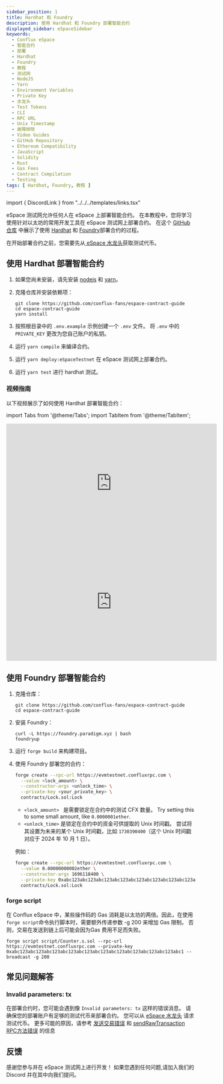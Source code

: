 ```yaml
---
sidebar_position: 1
title: Hardhat 和 Foundry
description: 使用 Hardhat 和 Foundry 部署智能合约
displayed_sidebar: eSpaceSidebar
keywords:
  - Conflux eSpace
  - 智能合约
  - 部署
  - Hardhat
  - Foundry
  - 教程
  - 测试网
  - NodeJS
  - Yarn
  - Environment Variables
  - Private Key
  - 水龙头
  - Test Tokens
  - CLI
  - RPC URL
  - Unix Timestamp
  - 故障排除
  - Video Guides
  - GitHub Repository
  - Ethereum Compatibility
  - JavaScript
  - Solidity
  - Rust
  - Gas Fees
  - Contract Compilation
  - Testing
tags: [ Hardhat, Foundry, 教程 ]
---
```


import { DiscordLink } from "../../../templates/links.tsx"

eSpace 测试网允许任何人在 eSpace 上部署智能合约。 在本教程中，您将学习使用针对以太坊的常用开发工具在 eSpace 测试网上部署合约。 在这个 [GitHub 仓库](https://github.com/conflux-fans/espace-contract-guide) 中展示了使用 [Hardhat](https://hardhat.org/) 和 [Foundry](https://github.com/foundry-rs/foundry)部署合约的过程。

在开始部署合约之前，您需要先从[ eSpace 水龙头](https://efaucet.confluxnetwork.org/)获取测试代币。

## 使用 Hardhat 部署智能合约

1. 如果您尚未安装，请先安装 [nodejs](https://nodejs.org/en/download/) 和 [yarn](https://classic.yarnpkg.com/lang/en/docs/install)。

2. 克隆仓库并安装依赖项：

   ```shell
   git clone https://github.com/conflux-fans/espace-contract-guide
   cd espace-contract-guide
   yarn install
   ```

3. 按照根目录中的 `.env.example` 示例创建一个 `.env` 文件。 将 `.env` 中的 `PRIVATE_KEY` 更改为您自己账户的私钥。

4. 运行 `yarn compile` 来编译合约。

5. 运行 `yarn deploy:eSpaceTestnet` 在 eSpace 测试网上部署合约。

6. 运行 `yarn test` 进行 hardhat 测试。

### 视频指南

以下视频展示了如何使用 Hardhat 部署智能合约：

import Tabs from '@theme/Tabs';
import TabItem from '@theme/TabItem';

<Tabs>
<TabItem value="overview" label="Hardhat Overview">
<iframe width="560" height="315" src="https://www.youtube.com/embed/p0Bzc2Y_0Kc?si=sfchFwTtSHlHyK4w" title="YouTube video player" frameborder="0" allow="accelerometer; autoplay; clipboard-write; encrypted-media; gyroscope; picture-in-picture; web-share" allowfullscreen></iframe>
</TabItem>

<TabItem value="tutorial" label="Hardhat Tutorial">
<iframe width="560" height="315" src="https://www.youtube.com/embed/SBzhyV3TSGg?si=HXxu0XdHAsNNJPkf" title="YouTube video player" frameborder="0" allow="accelerometer; autoplay; clipboard-write; encrypted-media; gyroscope; picture-in-picture; web-share" allowfullscreen></iframe>
</TabItem>

</Tabs>

## 使用 Foundry 部署智能合约

1. 克隆仓库：

   ```shell
   git clone https://github.com/conflux-fans/espace-contract-guide
   cd espace-contract-guide
   ```

2. 安装 Foundry：

   ```shell
   curl -L https://foundry.paradigm.xyz | bash
   foundryup
   ```

3. 运行 `forge build` 来构建项目。

4. 使用 Foundry 部署您的合约：

   ```bash
   forge create --rpc-url https://evmtestnet.confluxrpc.com \
     --value <lock_amount> \
     --constructor-args <unlock_time> \
     --private-key <your_private_key> \
     contracts/Lock.sol:Lock
   ```

   - `<lock_amount> ` 是需要锁定在合约中的测试 CFX 数量。 Try setting this to some small amount, like `0.0000001ether`.&#x20;
   - `<unlock_time>` 是锁定在合约中的资金可供提取的 Unix 时间戳。 尝试将其设置为未来的某个 Unix 时间戳，比如 `1730390400`（这个 Unix 时间戳对应于 2024 年 10 月 1 日）。

   例如：

   ```bash
   forge create --rpc-url https://evmtestnet.confluxrpc.com \
     --value 0.00000000002ether \
     --constructor-args 1696118400 \
     --private-key 0xabc123abc123abc123abc123abc123abc123abc123abc123abc123abc123abc1 \
     contracts/Lock.sol:Lock
   ```

### forge script

在 Conflux eSpace 中，某些操作码的 Gas 消耗是以太坊的两倍。因此，在使用 `forge script`命令执行脚本时，需要额外传递参数 -g 200 来增加 Gas 限制。 否则，交易在发送到链上后可能会因为Gas 费用不足而失败。

```shell
forge script script/Counter.s.sol --rpc-url https://evmtestnet.confluxrpc.com --private-key 0xabc123abc123abc123abc123abc123abc123abc123abc123abc123abc123abc1 --broadcast -g 200
```

## 常见问题解答

### Invalid parameters: tx

在部署合约时，您可能会遇到像 `Invalid parameters: tx` 这样的错误消息。 请确保您的部署账户有足够的测试代币来部署合约。 您可以从 [eSpace 水龙头](https://efaucet.confluxnetwork.org/) 请求测试代币。
更多可能的原因，请参考 [发送交易错误](/docs/core/core-space-basics/transactions/send-tx-error) 和 [sendRawTransaction RPC方法错误](/docs/core/build/json-rpc/rpc-behaviour/cfx_sendTransaction-errors.md) 的信息

## 反馈

感谢您参与并在 eSpace 测试网上进行开发！ 如果您遇到任何问题,请加入我们的 <DiscordLink>Discord</DiscordLink> 并在其中向我们提问。
